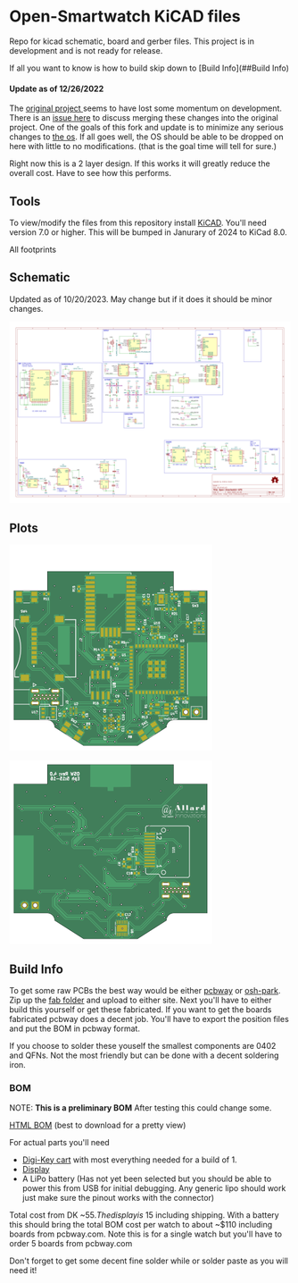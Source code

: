 # Open-Smartwatch KiCAD files

Repo for kicad schematic, board and gerber files. This project is in development and is not ready for release.

If all you want to know is how to build skip down to [Build Info](##Build Info)


#### Update as of 12/26/2022

The [original project ](https://github.com/Open-Smartwatch/open-smartwatch-gps) seems to have lost some momentum on development.  There is an [issue here](https://github.com/Open-Smartwatch/open-smartwatch-gps/issues/10) to discuss merging these changes into the original project.  One of the goals of this fork and update is to minimize any serious changes to [the os](https://github.com/Open-Smartwatch/open-smartwatch-os).  If all goes well, the OS should be able to be dropped on here with little to no modifications.  (that is the goal time will tell for sure.)

Right now this is a 2 layer design.  If this works it will greatly reduce the overall cost.  Have to see how this performs.


## Tools

To view/modify the files from this repository install [KiCAD](https://kicad.org).  You'll need version 7.0 or higher.  This will be bumped in Janurary of 2024 to KiCad 8.0.

All footprints

## Schematic
Updated as of 10/20/2023.  May change but if it does it should be minor changes.

[![Schematic](docs/img/osw.svg)](docs/osw.pdf)

## Plots

![Top](docs/img/osw-top.svg)

![Bottom](docs/img/osw-bottom.svg)



## Build Info

To get some raw PCBs the best way would be either [pcbway](https://pcbway.com) or [osh-park](https://oshpark.com/).  Zip up the [fab folder](./fabFiles/Rev_4.0) and upload to either site.  Next you'll have to either build this yourself or get these fabricated.  If you want to get the boards fabricated pcbway does a decent job.  You'll have to export the position files and put the BOM in pcbway format.

If you choose to solder these youself the smallest components are 0402 and QFNs.  Not the most friendly but can be done with a decent soldering iron.

### BOM

NOTE: **This is a preliminary BOM**  After testing this could change some.

[HTML BOM](https://github.com/a-allard/open-smartwatch-gps/blob/master/bom/OSW_GPS_Rev-4.0.html)  (best to download for a pretty view)

For actual parts you'll need
* [Digi-Key cart](https://www.digikey.com/short/5wz73v93) with most everything needed for a build of 1.
* [Display](https://www.buydisplay.com/1-28-inch-tft-lcd-display-240x240-round-circle-screen-for-smart-watch)
* A LiPo battery (Has not yet been selected but you should be able to power this from USB for initial debugging.  Any generic lipo should work just make sure the pinout works with the connector)

Total cost from DK ~$55.  The display is ~$15 including shipping.  With a battery this should bring the total BOM cost per watch to about ~$110 including boards from pcbway.com.  Note this is for a single watch but you'll have to order 5 boards from pcbway.com

Don't forget to get some decent fine solder while or solder paste as you will need it!


